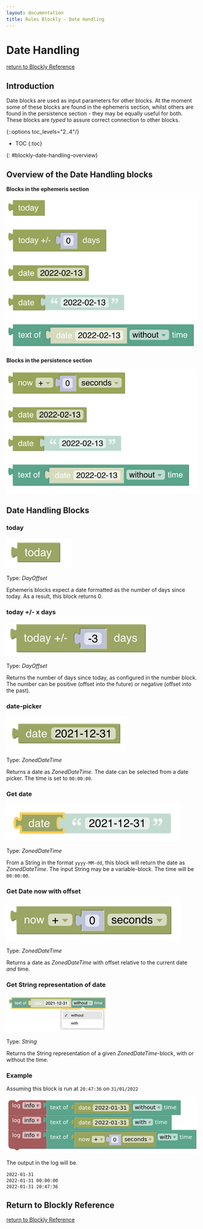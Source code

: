 ```yaml
---
layout: documentation
title: Rules Blockly - Date Handling
---
```


# Date Handling

[return to Blockly Reference](index.html#date-handling)

## Introduction

Date blocks are used as input parameters for other blocks.
At the moment some of these blocks are found in the ephemeris section, whilst others are found in the persistence section - they may be equally useful for both.
These blocks are *typed* to assure correct connection to other blocks.

{::options toc_levels="2..4"/}

- TOC
{:toc}

{: #blockly-date-handling-overview}

## Overview of the Date Handling blocks

**Blocks in the ephemeris section**

![ephemeris-dates](../images/blockly/blockly-date-handling-ephemeris.png)

**Blocks in the persistence section**

![persistence-dates](../images/blockly/blockly-date-handling-persistence.png)

## Date Handling Blocks

### today

![today](../images/blockly/blockly-date-today.png)

Type: *DayOffset*

Ephemeris blocks expect a date formatted as the number of days since today.
As a result, this block returns 0.

### today +/- x days

![now-plus-minus-offset](../images/blockly/blockly-date-plus.png)

Type: *DayOffset*

Returns the number of days since today, as configured in the number block.
The number can be positive (offset into the future) or negative (offset into the past).

### date-picker

![date-picker](../images/blockly/blockly-date-picker.png)

Type: *ZonedDateTime*

Returns a date as *ZonedDateTime*.
The date can be selected from a date picker.
The time is set to `00:00:00`.

### Get date

![get-date](../images/blockly/blockly-date-get.png)

Type: *ZonedDateTime*

From a String in the format `yyyy-MM-dd`, this block will return the date as *ZonedDateTime*. The input String  may be a variable-block.
The time will be `00:00:00`.

### Get Date now with offset

![now-with-offset](../images/blockly/blockly-get-now-offset.png)

Type: *ZonedDateTime*

Returns a date as *ZonedDateTime* with offset relative to the current date *and* time.

### Get String representation of date

![date-tostring](../images/blockly/blockly-get-date-string.png)

Type: *String*

Returns the String representation of a given *ZonedDateTime*-block, with or without the time.

### Example

Assuming this block is run at `20:47:36` on `31/01/2022`

![date-text-example](../images/blockly/blockly-date-text-example.png)

The output in the log will be.

```text
2022-01-31
2022-01-31 00:00:00
2022-01-31 20:47:36
```

## Return to Blockly Reference

[return to Blockly Reference](index.html#date-handling)
